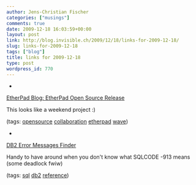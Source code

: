 ```yaml
---
author: Jens-Christian Fischer
categories: ["musings"]
comments: true
date: 2009-12-18 16:03:59+00:00
layout: post
link: http://blog.invisible.ch/2009/12/18/links-for-2009-12-18/
slug: links-for-2009-12-18
tags: ["blog"]
title: links for 2009-12-18
type: post
wordpress_id: 770
---
```


  * 
                

[EtherPad Blog: EtherPad Open Source Release](http://etherpad.com/ep/blog/posts/etherpad-open-source-release)


                

This looks like a weekend project :)


                

(tags: [opensource](http://delicious.com/jaycee/opensource) [collaboration](http://delicious.com/jaycee/collaboration) [etherpad](http://delicious.com/jaycee/etherpad) [wave](http://delicious.com/jaycee/wave))


            
  * 
                

[DB2 Error Messages Finder](http://publib.boulder.ibm.com/iseries/v5r2/ic2924/index.htm?info/rzala/rzalafinder.htm)


                

Handy to have around when you don't know what SQLCODE -913 means (some deadlock fwiw)


                

(tags: [sql](http://delicious.com/jaycee/sql) [db2](http://delicious.com/jaycee/db2) [reference](http://delicious.com/jaycee/reference))


            
